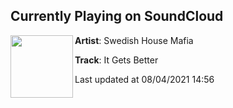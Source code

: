 ## Currently Playing on SoundCloud

[<img align="left" width="100" src="https://i1.sndcdn.com/artworks-33ASgrFK6Ixg-0-t500x500.jpg">](https://soundcloud.com/officialswedishhousemafia/it-gets-better)

**Artist**: Swedish House Mafia 

**Track**: It Gets Better

Last updated at 08/04/2021 14:56
